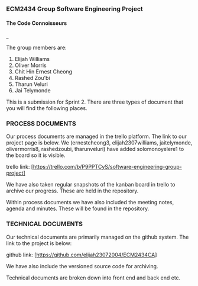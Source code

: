 ### ECM2434 Group Software Engineering Project

#### The Code Connoisseurs
_

The group members are:

1. Elijah Williams
2. Oliver Morris
3. Chit Hin Ernest Cheong
4. Rashed Zou'bi
5. Tharun Veluri
6. Jai Telymonde

This is a submission for Sprint 2. There are three types of document that you will find the following places.

### PROCESS DOCUMENTS
Our process documents are managed in the trello platform. The link to our project page is below. We (ernestcheong3, elijah2307williams, jaitelymonde, olivermorris8, rashedzoubi, tharunveluri) have added solomonoyelere1 to the board so it is visible.

trello link: [https://trello.com/b/P9PPTCyS/software-engineering-group-project]

We have also taken regular snapshots of the kanban board in trello to archive our progress. These are held in the repository.

Within process documents we have also included the meeting notes, agenda and minutes. These will be found in the repository.

### TECHNICAL DOCUMENTS
Our technical documents are primarily managed on the github system. The link to the project is below: 

github link: [https://github.com/elijah23072004/ECM2434CA]

We have also include the versioned source code for archiving. 

Technical documents are broken down into front end and back end etc.
